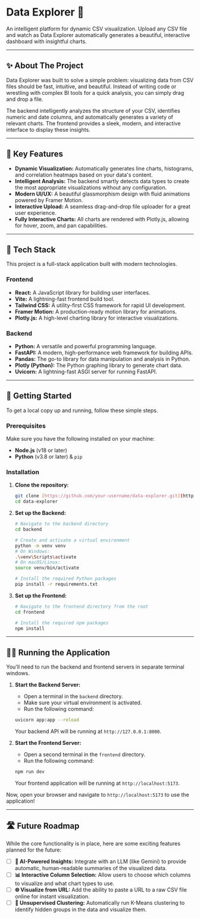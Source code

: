 # Data Explorer 🚀

An intelligent platform for dynamic CSV visualization. Upload any CSV file and watch as Data Explorer automatically generates a beautiful, interactive dashboard with insightful charts.

---

## ✨ About The Project

Data Explorer was built to solve a simple problem: visualizing data from CSV files should be fast, intuitive, and beautiful. Instead of writing code or wrestling with complex BI tools for a quick analysis, you can simply drag and drop a file.

The backend intelligently analyzes the structure of your CSV, identifies numeric and date columns, and automatically generates a variety of relevant charts. The frontend provides a sleek, modern, and interactive interface to display these insights.

---

## 🎨 Key Features

* **Dynamic Visualization:** Automatically generates line charts, histograms, and correlation heatmaps based on your data's content.
* **Intelligent Analysis:** The backend smartly detects data types to create the most appropriate visualizations without any configuration.
* **Modern UI/UX:** A beautiful glassmorphism design with fluid animations powered by Framer Motion.
* **Interactive Upload:** A seamless drag-and-drop file uploader for a great user experience.
* **Fully Interactive Charts:** All charts are rendered with Plotly.js, allowing for hover, zoom, and pan capabilities.

---

## 🔧 Tech Stack

This project is a full-stack application built with modern technologies.

### **Frontend**

* **React:** A JavaScript library for building user interfaces.
* **Vite:** A lightning-fast frontend build tool.
* **Tailwind CSS:** A utility-first CSS framework for rapid UI development.
* **Framer Motion:** A production-ready motion library for animations.
* **Plotly.js:** A high-level charting library for interactive visualizations.

### **Backend**

* **Python:** A versatile and powerful programming language.
* **FastAPI:** A modern, high-performance web framework for building APIs.
* **Pandas:** The go-to library for data manipulation and analysis in Python.
* **Plotly (Python):** The Python graphing library to generate chart data.
* **Uvicorn:** A lightning-fast ASGI server for running FastAPI.

---

## 🚀 Getting Started

To get a local copy up and running, follow these simple steps.

### Prerequisites

Make sure you have the following installed on your machine:
* **Node.js** (v18 or later)
* **Python** (v3.8 or later) & `pip`

### Installation

1.  **Clone the repository:**
    ```sh
    git clone [https://github.com/your-username/data-explorer.git](https://github.com/your-username/data-explorer.git)
    cd data-explorer
    ```

2.  **Set up the Backend:**
    ```sh
    # Navigate to the backend directory
    cd backend

    # Create and activate a virtual environment
    python -m venv venv
    # On Windows:
    .\venv\Scripts\activate
    # On macOS/Linux:
    source venv/bin/activate

    # Install the required Python packages
    pip install -r requirements.txt
    ```

3.  **Set up the Frontend:**
    ```sh
    # Navigate to the frontend directory from the root
    cd frontend

    # Install the required npm packages
    npm install
    ```

---

## 🏃‍♀️ Running the Application

You'll need to run the backend and frontend servers in separate terminal windows.

1.  **Start the Backend Server:**
    * Open a terminal in the `backend` directory.
    * Make sure your virtual environment is activated.
    * Run the following command:
    ```sh
    uvicorn app:app --reload
    ```
    Your backend API will be running at `http://127.0.0.1:8000`.

2.  **Start the Frontend Server:**
    * Open a second terminal in the `frontend` directory.
    * Run the following command:
    ```sh
    npm run dev
    ```
    Your frontend application will be running at `http://localhost:5173`.

Now, open your browser and navigate to `http://localhost:5173` to use the application!

---

## 🛣️ Future Roadmap

While the core functionality is in place, here are some exciting features planned for the future:

* [ ] **🤖 AI-Powered Insights:** Integrate with an LLM (like Gemini) to provide automatic, human-readable summaries of the visualized data.
* [ ] **📊 Interactive Column Selection:** Allow users to choose which columns to visualize and what chart types to use.
* [ ] **🌐 Visualize from URL:** Add the ability to paste a URL to a raw CSV file online for instant visualization.
* [ ] **🧠 Unsupervised Clustering:** Automatically run K-Means clustering to identify hidden groups in the data and visualize them.
